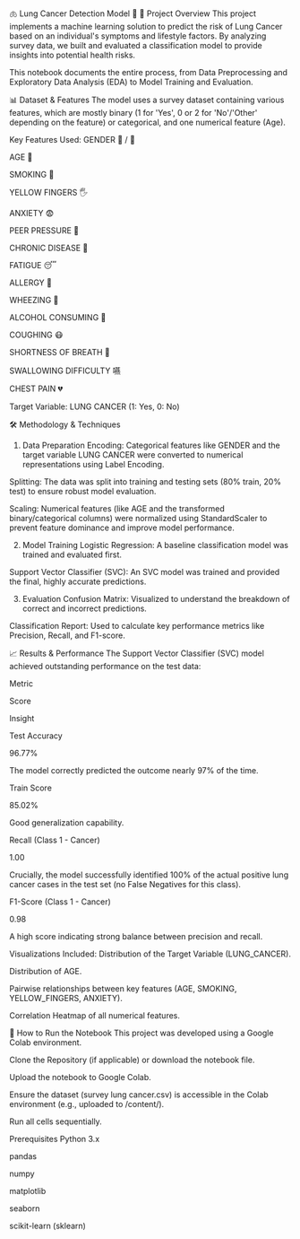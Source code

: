 🫁 Lung Cancer Detection Model 🔬
🌟 Project Overview
This project implements a machine learning solution to predict the risk of Lung Cancer based on an individual's symptoms and lifestyle factors. By analyzing survey data, we built and evaluated a classification model to provide insights into potential health risks.

This notebook documents the entire process, from Data Preprocessing and Exploratory Data Analysis (EDA) to Model Training and Evaluation.

📊 Dataset & Features
The model uses a survey dataset containing various features, which are mostly binary (1 for 'Yes', 0 or 2 for 'No'/'Other' depending on the feature) or categorical, and one numerical feature (Age).

Key Features Used:
GENDER 🧑 / 👩

AGE 🎂

SMOKING 🚬

YELLOW FINGERS 🖐️

ANXIETY 😨

PEER PRESSURE 🤝

CHRONIC DISEASE 🤒

FATIGUE 😴

ALLERGY 🤧

WHEEZING 💨

ALCOHOL CONSUMING 🥃

COUGHING 😷

SHORTNESS OF BREATH 🥵

SWALLOWING DIFFICULTY 嚥

CHEST PAIN 💔

Target Variable: LUNG CANCER (1: Yes, 0: No)

🛠️ Methodology & Techniques
1. Data Preparation
Encoding: Categorical features like GENDER and the target variable LUNG CANCER were converted to numerical representations using Label Encoding.

Splitting: The data was split into training and testing sets (80% train, 20% test) to ensure robust model evaluation.

Scaling: Numerical features (like AGE and the transformed binary/categorical columns) were normalized using StandardScaler to prevent feature dominance and improve model performance.

2. Model Training
Logistic Regression: A baseline classification model was trained and evaluated first.

Support Vector Classifier (SVC): An SVC model was trained and provided the final, highly accurate predictions.

3. Evaluation
Confusion Matrix: Visualized to understand the breakdown of correct and incorrect predictions.

Classification Report: Used to calculate key performance metrics like Precision, Recall, and F1-score.

📈 Results & Performance
The Support Vector Classifier (SVC) model achieved outstanding performance on the test data:

Metric

Score

Insight

Test Accuracy

96.77%

The model correctly predicted the outcome nearly 97% of the time.

Train Score

85.02%

Good generalization capability.

Recall (Class 1 - Cancer)

1.00

Crucially, the model successfully identified 100% of the actual positive lung cancer cases in the test set (no False Negatives for this class).

F1-Score (Class 1 - Cancer)

0.98

A high score indicating strong balance between precision and recall.

Visualizations Included:
Distribution of the Target Variable (LUNG_CANCER).

Distribution of AGE.

Pairwise relationships between key features (AGE, SMOKING, YELLOW_FINGERS, ANXIETY).

Correlation Heatmap of all numerical features.

🚀 How to Run the Notebook
This project was developed using a Google Colab environment.

Clone the Repository (if applicable) or download the notebook file.

Upload the notebook to Google Colab.

Ensure the dataset (survey lung cancer.csv) is accessible in the Colab environment (e.g., uploaded to /content/).

Run all cells sequentially.

Prerequisites
Python 3.x

pandas

numpy

matplotlib

seaborn

scikit-learn (sklearn)

